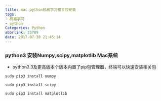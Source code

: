 ```yaml
---
title: mac python机器学习相关包安装
tags: 
- 机器学习
- python
Categories: Python
abbrlink: 23709
date: 2017-07-30 21:45:14
---
```

### python3 安装Numpy,scipy,matplotlib Mac系统
- python3.3及更高版本个版本内置了pip包管理器，终端可以快速安装相关包

```
sudo pip3 install numpy

```

```
sudo pip3 install scipy

```

```
sudo pip3 install matplotlib

```

